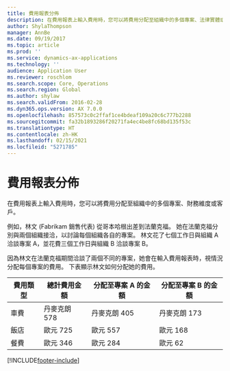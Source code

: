 ```yaml
---
title: 費用報表分佈
description: 在費用報表上輸入費用時，您可以將費用分配至組織中的多個專案、法律實體或客戶。
author: ShylaThompson
manager: AnnBe
ms.date: 09/19/2017
ms.topic: article
ms.prod: ''
ms.service: dynamics-ax-applications
ms.technology: ''
audience: Application User
ms.reviewer: roschlom
ms.search.scope: Core, Operations
ms.search.region: Global
ms.author: shylaw
ms.search.validFrom: 2016-02-28
ms.dyn365.ops.version: AX 7.0.0
ms.openlocfilehash: 857573c0c2ffaf1ce4bdeaf109a20c6c777b2288
ms.sourcegitcommit: fa32b1893286f20271fa4ec4be8fc68bd135f53c
ms.translationtype: HT
ms.contentlocale: zh-HK
ms.lasthandoff: 02/15/2021
ms.locfileid: "5271785"
---
```

# <a name="expense-report-distributions"></a>費用報表分佈

在費用報表上輸入費用時，您可以將費用分配至組織中的多個專案、財務維度或客戶。

例如，林文 (Fabrikam 銷售代表) 從哥本哈根出差到法蘭克福。 她在法蘭克福分別與兩個組織接洽，以討論每個組織各自的專案。 林文花了七個工作日與組織 A 洽談專案 A，並花費三個工作日與組織 B 洽談專案 B。

因為林文在法蘭克福期間洽談了兩個不同的專案，她會在輸入費用報表時，視情況分配每個專案的費用。 下表顯示林文如何分配她的費用。


| 費用類型 | 總計費用金額|分配至專案 A 的金額| 分配至專案 B 的金額 |
|--------------|---------------------|-------------------------------|---------------------------------|
|車費   |丹麥克朗 578              |丹麥克朗 405                        |丹麥克朗 173                          |
|飯店         |歐元 725              |歐元 557                        |歐元 168                          |
|餐費         |歐元 346              |歐元 284                        |歐元 62                           |



[!INCLUDE[footer-include](../includes/footer-banner.md)]